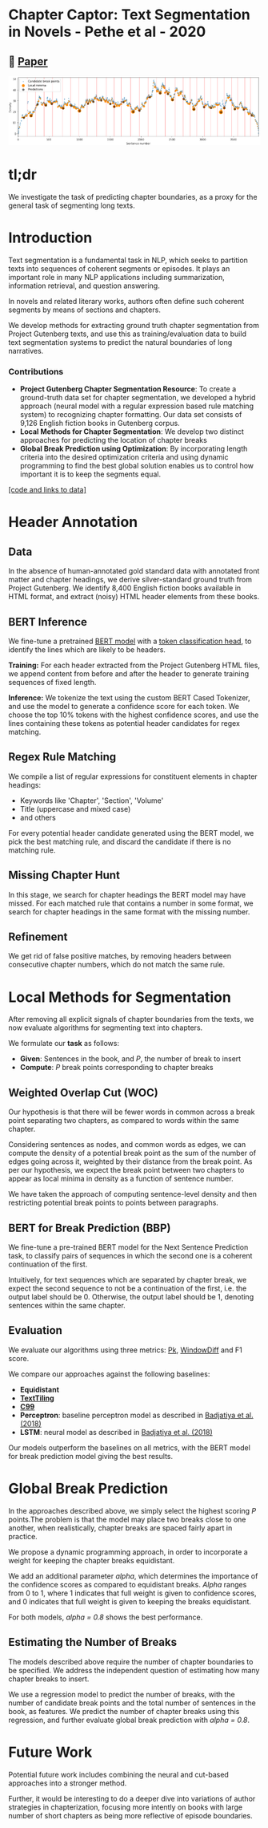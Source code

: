 # Chapter Captor: Text Segmentation in Novels - Pethe et al - 2020

## 📌 [Paper](https://www.aclweb.org/anthology/2020.emnlp-main.672/)

![images/Chapter_Captor_WOC.png](images/Chapter_Captor_WOC.png)

# tl;dr

We investigate the task of predicting chapter boundaries, as a proxy for the general task of segmenting long texts.

# Introduction

Text segmentation is a fundamental task in NLP, which seeks to partition texts into sequences of coherent segments or episodes. It plays an important role in many NLP applications including summarization, information retrieval, and question answering.

In novels and related literary works, authors often define such coherent segments by means of sections and chapters.

We develop methods for extracting ground truth chapter segmentation from Project Gutenberg texts, and use this as training/evaluation data to build text segmentation systems to predict the natural boundaries of long narratives.

### Contributions

- **Project Gutenberg Chapter Segmentation Resource**: To create a ground-truth data set for chapter segmentation, we developed a hybrid approach (neural model with a regular expression based rule matching system) to recognizing chapter formatting. Our data set consists of 9,126 English fiction books in Gutenberg corpus.
- **Local Methods for Chapter Segmentation**: We develop two distinct approaches for predicting the location of chapter breaks
- **Global Break Prediction using Optimization**: By incorporating length criteria into the desired optimization criteria and using dynamic programming to find the best global solution enables us to control how important it is to keep the segments equal.

[[code and links to data]](https://github.com/cpethe/chapter-captor)

# Header Annotation

## Data

In the absence of human-annotated gold standard data with annotated front matter and chapter headings, we derive silver-standard ground truth from Project Gutenberg.
We identify 8,400 English fiction books available in HTML format, and extract (noisy) HTML header elements from these books.

## BERT Inference

We fine-tune a pretrained [BERT model](https://arxiv.org/abs/1810.04805) with a [token classification head](https://huggingface.co/transformers/model_doc/bert.html#bertfortokenclassification), to identify the lines which are likely to be headers.

**Training:** For each header extracted from the Project Gutenberg HTML files, we append content from before and after the header to generate training sequences of fixed length.

**Inference:** We tokenize the text using the custom BERT Cased Tokenizer, and use the model to generate a confidence score for each token. We choose the top 10% tokens with the highest confidence scores, and use the lines containing these tokens as potential header candidates for regex matching.

## Regex Rule Matching

We compile a list of regular expressions for constituent elements in chapter headings:

- Keywords like 'Chapter', 'Section', 'Volume'
- Title (uppercase and mixed case)
- and others

For every potential header candidate generated using the BERT model, we pick the best matching rule, and discard the candidate if there is no matching rule.

## Missing Chapter Hunt

In this stage, we search for chapter headings the BERT model may have missed. For each matched rule that contains a number in some format, we search for chapter headings in the same format with the missing number.

## Refinement

We get rid of false positive matches, by removing headers between consecutive chapter numbers, which do not match the same rule.

# Local Methods for Segmentation

After removing all explicit signals of chapter boundaries from the texts, we now evaluate algorithms for segmenting text into chapters.

We formulate our **task** as follows:

- **Given**: Sentences in the book, and *P*, the number of break to insert
- **Compute**: *P* break points corresponding to chapter breaks

## Weighted Overlap Cut (WOC)

Our hypothesis is that there will be fewer words in common across a break point separating two chapters, as compared to words within the same chapter.

Considering sentences as nodes, and common words as edges, we can compute the density of a potential break point as the sum of the number of edges going across it, weighted by their distance from the break point. As per our hypothesis, we expect the break point between two chapters to appear as local minima in density as a function of sentence number.

We have taken the approach of computing sentence-level density and then restricting potential break points to points between paragraphs.

## BERT for Break Prediction (BBP)

We fine-tune a pre-trained BERT model for the Next Sentence Prediction task, to classify pairs of sequences in which the second one is a coherent continuation of the first.

Intuitively, for text sequences which are separated by chapter break, we expect the second sequence to not be a continuation of the first, i.e. the output label should be 0. Otherwise, the output label should be 1, denoting sentences within the same chapter.

## Evaluation

We evaluate our algorithms using three metrics: [Pk](https://www.cs.cmu.edu/~aberger/pdf/ml.pdf), [WindowDiff](https://bailando.berkeley.edu/papers/pevzner-01.pdf) and F1 score.

We compare our approaches against the following baselines:

- **Equidistant**
- [**TextTiling**](https://dl.acm.org/doi/pdf/10.3115/981732.981734)
- [**C99**](https://dl.acm.org/doi/pdf/10.5555/974305.974309)
- **Perceptron**: baseline perceptron model as described in [Badjatiya et al. (2018)](https://arxiv.org/pdf/1808.09935v1.pdf)
- **LSTM**: neural model as described in [Badjatiya et al. (2018)](https://arxiv.org/pdf/1808.09935v1.pdf)

Our models outperform the baselines on all metrics, with the BERT model for break prediction model giving the best results.

# Global Break Prediction

In the approaches described above, we simply select the highest scoring *P* points.The problem is that the model may place two breaks close to one another, when realistically, chapter breaks are spaced fairly apart in practice.

We propose a dynamic programming approach, in order to incorporate a weight for keeping the chapter breaks equidistant.

We add an additional parameter *alpha*, which determines the importance of the confidence scores as compared to equidistant breaks. *Alpha* ranges from 0 to 1, where 1 indicates that full weight is given to confidence scores, and 0 indicates that full weight is given to keeping the breaks equidistant.

For both models, *alpha = 0.8* shows the best performance.

## Estimating the Number of Breaks

The models described above require the number of chapter boundaries to be specified. We address the independent question of estimating how many chapter breaks to insert.

We use a regression model to predict the number of breaks, with the number of candidate break points and the total number of sentences in the book, as features. We predict the number of chapter breaks using this regression, and further evaluate global break prediction with *alpha = 0.8*.

# Future Work

Potential future work includes combining the neural and cut-based approaches into a stronger method.

Further, it would be interesting to do a deeper dive into variations of author strategies in chapterization, focusing more intently on books with large number of short chapters as being more reflective of episode boundaries.